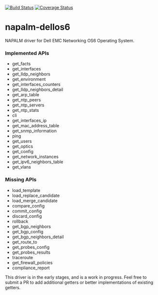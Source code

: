 
[![Build Status](https://travis-ci.org/ggiesen/napalm-dellos6.svg?branch=master)](https://travis-ci.org/ggiesen/napalm-dellos6)
[![Coverage Status](https://coveralls.io/repos/github/ggiesen/napalm-dellos6/badge.svg?branch=master)](https://coveralls.io/github/ggiesen/napalm-dellos6?branch=master)
# napalm-dellos6

NAPALM driver for Dell EMC Networking OS6 Operating System.

### Implemented APIs

* get_facts
* get_interfaces
* get_lldp_neighbors
* get_environment
* get_interfaces_counters
* get_lldp_neighbors_detail
* get_arp_table
* get_ntp_peers
* get_ntp_servers
* get_ntp_stats
* cli
* get_interfaces_ip
* get_mac_address_table
* get_snmp_information
* ping
* get_users
* get_optics
* get_config
* get_network_instances
* get_ipv6_neighbors_table
* get_vlans

### Missing APIs

* load_template
* load_replace_candidate
* load_merge_candidate
* compare_config
* commit_config
* discard_config
* rollback
* get_bgp_neighbors
* get_bgp_config
* get_bgp_neighbors_detail
* get_route_to
* get_probes_config
* get_probes_results
* traceroute
* get_firewall_policies
* compliance_report

This driver is in the early stages, and is a work in progress. Feel free to submit a PR to add additional getters or better implementations of existing getters.

